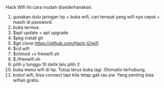 Hack Wifi
Ini cara mudah disederhanakan.
1) gunakan dulu jaringan hp + buka wifi, cari tempat yang wifi nya cepat + masih di password.
2) buka termux.
3) $apt update + apt upgrade
4) $pkg install git
5) $git clone https://github.com/Hack-G/wifi
6) $cd wifi
7) $chmod +x freewifi.sh
8) $./freewifi.sh
9) pilih y tunggu 10 detik lalu pilih 2
10) buka menu wifi di hp. Tutup terus buka lagi. Otomatis terhubung.
11) bobol wifi, bisa connect tapi kita tetap gak tau pw. Yang penting bisa wifian gratis.
